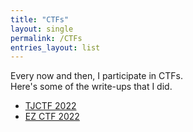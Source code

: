 ```yaml
---
title: "CTFs"
layout: single
permalink: /CTFs
entries_layout: list
---
```


Every now and then, I participate in CTFs.  
Here's some of the write-ups that I did.

- [TJCTF 2022](TJCTF2022)
- [EZ CTF 2022](EZCTF2022)

